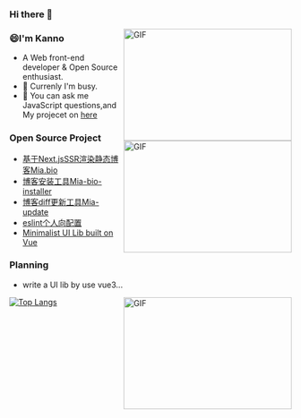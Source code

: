 ### Hi there 👋

<!--
**Miayawlr/MiayaWlr** is a ✨ _special_ ✨ repository because its `README.md` (this file) appears on your GitHub profile.
-->

<img align="right" alt="GIF" width = "300" height = "200" src="https://user-images.githubusercontent.com/52351095/104394534-c76ec680-5581-11eb-9701-07d1aa7118b9.gif" />
<img align="right" alt="GIF"  width = "300" height = "200" src="https://user-images.githubusercontent.com/52351095/103271953-8f4e7c00-49f6-11eb-83fe-deedfb4f0f3d.gif" />

### 😄I'm Kanno
- A  Web front-end developer & Open Source enthusiast.
- 🌸 Currenly I'm busy.
- 💬 You can ask me JavaScript questions,and My projecet on [here](mailto:812137533@qq.com)

### Open Source Project
- [基于Next.jsSSR渲染静态博客Mia.bio](https://github.com/Risyen/Mia.bio)
- [博客安装工具Mia-bio-installer](https://github.com/Risyen/bio-installer)
- [博客diff更新工具Mia-update](https://github.com/Risyen/mia.bio-update)
- [eslint个人向配置](https://github.com/Miayawlr/eslint-config-kagura)
- [Minimalist UI Lib built on Vue](https://github.com/fay-org/fect)

### Planning
- write a UI lib by use vue3...

[![Top Langs](https://github-readme-stats.vercel.app/api/top-langs/?username=XeryYue&hide=css,html,less,vue)](https://github.com/XeryYue/github-readme-stats)
<img align="right" alt="GIF"  width = "300" height = "200" src="https://user-images.githubusercontent.com/52351095/103272262-5c58b800-49f7-11eb-8761-8bf5f283835f.gif" />
